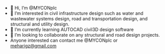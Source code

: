 - 👋 Hi, I’m @MYCONplc
- 👀 I’m interested in civil infrastructure design such as water and wastewater systems design, road and transportation design, and structural and utility design.
- 🌱 I’m currently learning AUTOCAD civil3D design software
- 💞️ I’m looking to collaborate on any structural and road design projects.
- Anyone interested can contact me @MYCONplc or meharigz@gmail.com
<!---
MYCONplc/MYCONplc is a ✨ special ✨ repository because its `README.md` (this file) appears on your GitHub profile.
You can click the Preview link to take a look at your changes.
--->

